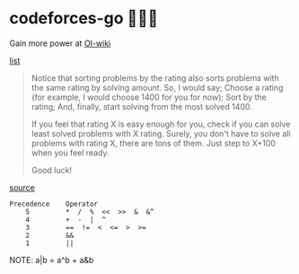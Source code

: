 # codeforces-go 💭💡🎈

Gain more power at [OI-wiki](https://oi-wiki.org/graph/min-circle/)

[list](https://github.com/OI-wiki/OI-wiki/issues/187)

> Notice that sorting problems by the rating also sorts problems with the same rating by solving amount. So, I would say; Choose a rating (for example, I would choose 1400 for you for now); Sort by the rating; And, finally, start solving from the most solved 1400.
>
> If you feel that rating X is easy enough for you, check if you can solve least solved problems with X rating. Surely, you don't have to solve all problems with rating X, there are tons of them. Just step to X+100 when you feel ready.
>
> Good luck!

[source](https://codeforces.com/blog/entry/65406?#comment-494043)

```
Precedence    Operator
    5         *  /  %  <<  >>  &  &^
    4         +  -  |  ^
    3         ==  !=  <  <=  >  >=
    2         &&
    1         ||
```

NOTE: a|b = a^b + a&b
